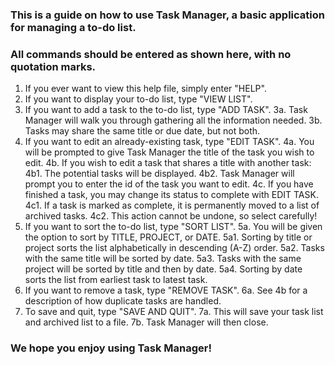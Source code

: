 ### This is a guide on how to use Task Manager, a basic application for managing a to-do list.
### All commands should be entered as shown here, with no quotation marks.

1. If you ever want to view this help file, simply enter "HELP".
2. If you want to display your to-do list, type "VIEW LIST".
3. If you want to add a task to the to-do list, type "ADD TASK".
    3a. Task Manager will walk you through gathering all the information needed.
    3b. Tasks may share the same title or due date, but not both.
4. If you want to edit an already-existing task, type "EDIT TASK".
    4a. You will be prompted to give Task Manager the title of the task you wish to edit.
    4b. If you wish to edit a task that shares a title with another task:
        4b1. The potential tasks will be displayed.
        4b2. Task Manager will prompt you to enter the id of the task you want to edit. 
    4c. If you have finished a task, you may change its status to complete with EDIT TASK.
        4c1. If a task is marked as complete, it is permanently moved to a list of archived tasks.
        4c2. This action cannot be undone, so select carefully!
5. If you want to sort the to-do list, type "SORT LIST".
    5a. You will be given the option to sort by TITLE, PROJECT, or DATE.
        5a1. Sorting by title or project sorts the list alphabetically in descending (A-Z) order.
        5a2. Tasks with the same title will be sorted by date.
        5a3. Tasks with the same project will be sorted by title and then by date.
        5a4. Sorting by date sorts the list from earliest task to latest task.
6. If you want to remove a task, type "REMOVE TASK".
    6a. See 4b for a description of how duplicate tasks are handled.
7. To save and quit, type "SAVE AND QUIT".
    7a. This will save your task list and archived list to a file.
    7b. Task Manager will then close.

### We hope you enjoy using Task Manager!

